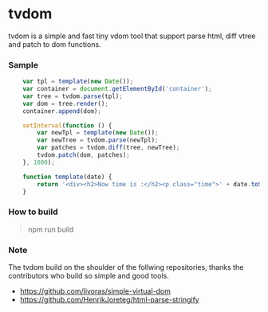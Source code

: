 # tvdom
tvdom is a simple and fast tiny vdom tool that support parse html, diff vtree and patch to dom functions.


### Sample
```js
    var tpl = template(new Date());
    var container = document.getElementById('container');
    var tree = tvdom.parse(tpl);
    var dom = tree.render();
    container.append(dom);

    setInterval(function () {
        var newTpl = template(new Date());
        var newTree = tvdom.parse(newTpl);
        var patches = tvdom.diff(tree, newTree);
        tvdom.patch(dom, patches);
    }, 1000);

    function template(date) {
        return '<div><h2>Now time is :</h2><p class="time">' + date.toString() + '</p></div>';
    }

```


### How to build
> npm run build 


### Note
The tvdom build on the shoulder of the follwing repositories, thanks the contributors who build so simple and good tools.
- https://github.com/livoras/simple-virtual-dom
- https://github.com/HenrikJoreteg/html-parse-stringify
